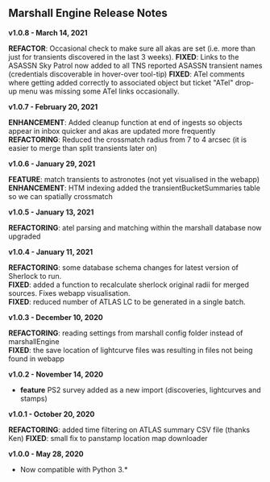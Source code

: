 
## Marshall Engine Release Notes

**v1.0.8 - March 14, 2021**

**REFACTOR**: Occasional check to make sure all akas are set (i.e. more than just for transients discovered in the last 3 weeks).
**FIXED**: Links to the ASASSN Sky Patrol now added to all TNS reported ASASSN transient names (credentials discoverable in hover-over tool-tip)
**FIXED**: ATel comments where getting added correctly to associated object but ticket "ATel" drop-up menu was missing some ATel links occasionally.

**v1.0.7 - February 20, 2021**

**ENHANCEMENT**: Added cleanup function at end of ingests so objects appear in inbox quicker and akas are updated more frequently
**REFACTORING**: Reduced the crossmatch radius from 7 to 4 arcsec (it is easier to merge than split transients later on)

**v1.0.6 - January 29, 2021**

**FEATURE**: match transients to astronotes (not yet visualised in the webapp)  
**ENHANCEMENT**: HTM indexing added the transientBucketSummaries table so we can spatially crossmatch   

**v1.0.5 - January 13, 2021**

**REFACTORING**: atel parsing and matching within the marshall database now upgraded

**v1.0.4 - January 11, 2021**

**REFACTORING**: some database schema changes for latest version of Sherlock to run.  
**FIXED**: added a function to recalculate sherlock original radii for merged sources. Fixes webapp visualisation.  
**FIXED**: reduced number of ATLAS LC to be generated in a single batch.  

**v1.0.3 - December 10, 2020**

**REFACTORING**: reading settings from marshall config folder instead of marshallEngine  
**FIXED**: the save location of lightcurve files was resulting in files not being found in webapp

**v1.0.2 - November 14, 2020**

* **feature** PS2 survey added as a new import (discoveries, lightcurves and stamps)

**v1.0.1 - October 20, 2020**

**REFACTORING**: added time filtering on ATLAS summary CSV file (thanks Ken)
**FIXED**: small fix to panstamp location map downloader

**v1.0.0 - May 28, 2020**

* Now compatible with Python 3.*
